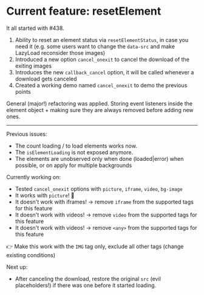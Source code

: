 # Current feature: resetElement

It all started with #438.

1. Ability to reset an element status via `resetElementStatus`, in case you need it
   (e.g. some users want to change the `data-src` and make LazyLoad reconsider those images)
2. Introduced a new option `cancel_onexit` to cancel the download of the exiting images
3. Introduces the new `callback_cancel` option, it will be called whenever a download gets canceled
4. Created a working demo named `cancel_onexit` to demo the previous points

General (major!) refactoring was applied.
Storing event listeners inside the element object + making sure they are always removed before adding new ones.

---

Previous issues:

- The count loading / to load elements works now.
- The `isElementLoading` is not exposed anymore.
- The elements are unobserved only when done (loaded|error) when possible, or on apply for multiple backgrounds

Currently working on:

- Tested  `cancel_onexit` options with `picture`, `iframe`, `video`, `bg-image`
- It works with `picture`! 🎉
- It doesn't work with iframes! -> remove `iframe` from the supported tags for this feature 
- It doesn't work with videos! -> remove `video` from the supported tags for this feature 
- It doesn't work with videos! -> remove `<any>` from the supported tags for this feature 

👉 Make this work with the `IMG` tag only, exclude all other tags (change existing conditions)

Next up:

- After canceling the download, restore the original `src` (evil placeholders!) if there was one before it started loading.
